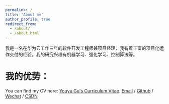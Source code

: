 ```yaml
---
permalink: /
title: "About me"
author_profile: true
redirect_from: 
  - /about/
  - /about.html
---
```

我是一名在华为云工作三年的软件开发工程师兼项目经理，我有着丰富的项目化运作交付的经验。我的研究兴趣有机器学习、强化学习、控制算法等。

我的优势：
======
You can find my CV here: [Youyu Gu's Curriculum Vitae](https://youyugu666.github.io/2applyRA//cv/).
[Email](portfolio) / [Github](https://github.com/youyugu666) / [Wechat](../images/wechat.jpg) / [CSDN](https://blog.csdn.net/weixin_41945385?type=blog)
